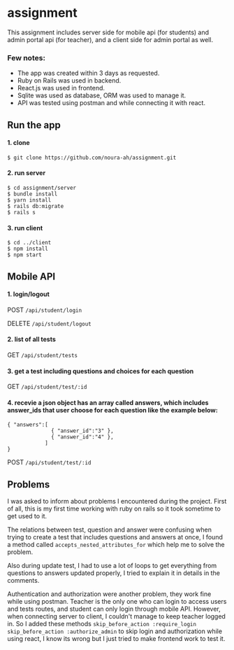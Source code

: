 # assignment
This assignment includes server side for mobile api (for students) and admin portal api (for teacher), and a client side for admin portal as well.
### Few notes:
- The app was created within 3 days as requested.
- Ruby on Rails was used in backend.
- React.js was used in frontend.
- Sqlite was used as database, ORM was used to manage it.
- API was tested using postman and while connecting it with react.


## Run the app

#### 1. clone
```
$ git clone https://github.com/noura-ah/assignment.git
```


#### 2. run server
```
$ cd assignment/server
$ bundle install
$ yarn install
$ rails db:migrate
$ rails s
```

#### 3. run client
```
$ cd ../client
$ npm install
$ npm start
```


## Mobile API

#### 1. login/logout
POST  `/api/student/login`

DELETE  `/api/student/logout`


#### 2. list of all tests
GET  `/api/student/tests`


#### 3. get a test including questions and choices for each question
GET  `/api/student/test/:id`


#### 4. recevie a json object has an array called answers, which includes answer_ids that user choose for each question like the example below:
```
{ "answers":[
              { "answer_id":"3" },
              { "answer_id":"4" },
            ] 
}
```

POST `/api/student/test/:id`


## Problems
I was asked to inform about problems I encountered during the project. First of all, this is my first time working with ruby on rails so it took sometime to get used to it.

The relations between test, question and answer were confusing when trying to create a test that includes questions and answers at once, I found a method called `accepts_nested_attributes_for` which help me to solve the problem. 

Also during update test, I had to use a lot of loops to get everything from questions to answers updated properly, I tried to explain it in details in the comments.

Authentication and authorization were another problem, they work fine while using postman. Teacher is the only one who can login to access users and tests routes, and student can only login through mobile API. However, when connecting server to client, I couldn't manage to keep teacher logged in. So I added these methods `skip_before_action :require_login` `skip_before_action :authorize_admin` to skip login and authorization while using react, I know its wrong but I just tried to make frontend work to test it.

